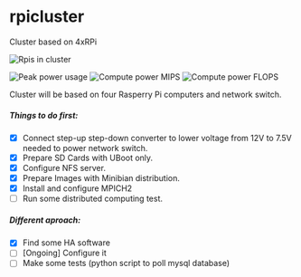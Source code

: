 # rpicluster
Cluster based on 4xRPi

![Rpis in cluster](https://img.shields.io/badge/rpi%20count-4-green.svg)

![Peak power usage](https://img.shields.io/badge/peak%20power%20usage-36%20W-green.svg)
![Compute power MIPS](https://img.shields.io/badge/compute%20power-UNKNW%20MIPS-red.svg)
![Compute power FLOPS](https://img.shields.io/badge/compute%20power-UNKNW%20FLOPS-red.svg)

Cluster will be based on four Rasperry Pi computers and network switch.

##### Things to do first:
- [x] Connect step-up step-down converter to lower voltage from 12V to 7.5V needed to power network switch.
- [x] Prepare SD Cards with UBoot only.
- [x] Configure NFS server.
- [x] Prepare Images with Minibian distribution.
- [x] Install and configure MPICH2
- [ ] Run some distributed computing test.

##### Different aproach:
- [x] Find some HA software
- [ ] [Ongoing] Configure  it
- [ ] Make some tests (python script to poll mysql database)
